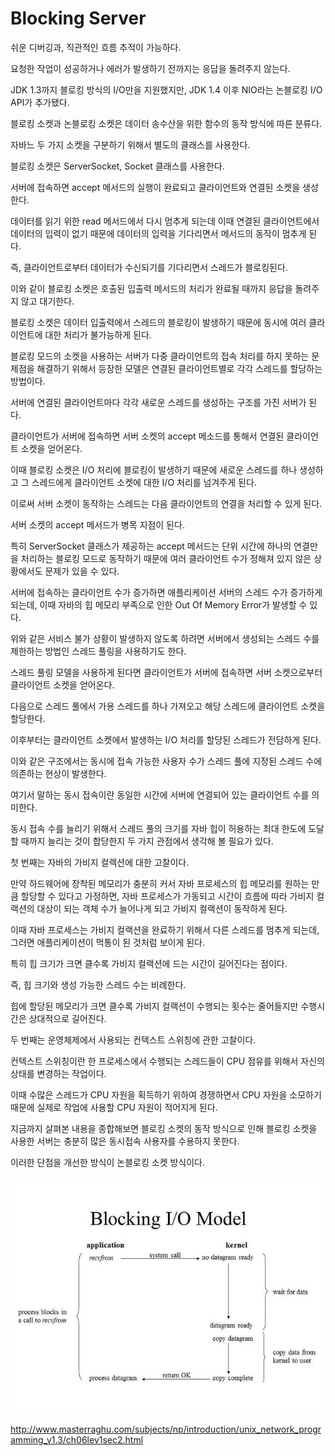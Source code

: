 # Blocking Server

쉬운 디버깅과, 직관적인 흐름 추적이 가능하다.

요청한 작업이 성공하거나 에러가 발생하기 전까지는 응답을 돌려주지 않는다.

JDK 1.3까지 블로킹 방식의 I/O만을 지원했지만, JDK 1.4 이후 NIO라는 논블로킹 I/O API가 추가됐다.

블로킹 소켓과 논블로킹 소켓은 데이터 송수산을 위한 함수의 동작 방식에 따른 분류다.

자바느 두 가지 소켓을 구분하기 위해서 별도의 클래스를 사용한다.

블로킹 소켓은 ServerSocket, Socket 클래스를 사용한다.



서버에 접속하면 accept 메서드의 실행이 완료되고 클라이언트와 연결된 소켓을 생성한다.

데이터를 읽기 위한 read 메서드에서 다시 멈추게 되는데 이때 연결된 클라이언트에서 데이터의 입력이 없기 때문에 데이터의 입력을 기다리면서 메서드의 동작이 멈추게 된다.

즉, 클라이언트로부터 데이터가 수신되기를 기다리면서 스레드가 블로킹된다.

이와 같이 블로킹 소켓은 호출된 입출력 메서드의 처리가 완료될 때까지 응답을 돌려주지 않고 대기한다.



블로킹 소켓은 데이터 입출력에서 스레드의 블로킹이 발생하기 때문에 동시에 여러 클라이언트에 대한 처리가 불가능하게 된다.

블로킹 모드의 소켓을 사용하는 서버가 다중 클라이언트의 접속 처리를 하지 못하는 문제점을 해결하기 위해서 등장한 모델은 연결된 클라이언트별로 각각 스레드를 할당하는 방법이다.

서버에 연결된 클라이언트마다 각각 새로운 스레드를 생성하는 구조를 가진 서버가 된다.



클라이언트가 서버에 접속하면 서버 소켓의 accept 메소드를 통해서 연결된 클라이언트 소켓을 얻어온다.

 이때 블로킹 소켓은 I/O 처리에 블로킹이 발생하기 때문에 새로운 스레드를 하나 생성하고 그 스레드에게 클라이언트 소켓에 대한 I/O 처리를 넘겨주게 된다.

이로써 서버 소켓이 동작하는 스레드는 다음 클라이언트의 연결을 처리할 수 있게 된다.



서버 소켓의 accept 메서드가 병목 지점이 된다.

특히 ServerSocket 클래스가 제공하는 accept 메서드는 단위 시간에 하나의 연결만을 처리하는 블로킹 모드로 동작하기 때문에 여러 클라이언트 수가 정해져 있지 않은 상황에서도 문제가 있을 수 있다.

서버에 접속하는 클라이언트 수가 증가하면 애플리케이션 서버의 스레드 수가 증가하게 되는데, 이때 자바의 힙 메모리 부족으로 인한 Out Of Memory Error가 발생할 수 있다.



위와 같은 서비스 불가 상황이 발생하지 않도록 하려면 서버에서 생성되는 스레드 수를 제한하는 방법인 스레드 풀링을 사용하기도 한다.

스레드 풀링 모델을 사용하게 된다면 클라이언트가 서버에 접속하면 서버 소켓으로부터 클라이언트 소켓을 얻어온다.

다음으로 스레드 풀에서 가용 스레드를 하나 가져오고 해당 스레드에 클라이언트 소켓을 할당한다.

이후부터는 클라이언트 소켓에서 발생하는 I/O 처리를 할당된 스레드가 전담하게 된다.

이와 같은 구조에서는 동시에 접속 가능한 사용자 수가 스레드 풀에 지정된 스레드 수에 의존하는 현상이 발생한다.

여기서 말하는 동시 접속이란 동일한 시간에 서버에 연결되어 있는 클라이언트 수를 의미한다.

동시 접속 수를 늘리기 위해서 스레드 풀의 크기를 자바 힙이 허용하는 최대 한도에 도달할 때까지 늘리는 것이 합당한지 두 가지 관점에서 생각해 볼 필요가 있다.



첫 번째는 자바의 가비지 컬렉션에 대한 고찰이다.

만약 하드웨어에 장착된 메모리가 충분히 커서 자바 프로세스의 힙 메모리를 원하는 만큼 할당할 수 있다고 가정하면, 자바 프로세스가 가동되고 시간이 흐름에 따라 가비지 컬랙션의 대상이 되는 객체 수가 늘어나게 되고 가비지 컬랙션이 동작하게 된다.

이때 자바 프로세스는 가비지 컬랙션을 완료하기 위해서 다른 스레드를 멈추게 되는데, 그러면 애플리케이션이 먹통이 된 것처럼 보이게 된다.

특히 힙 크기가 크면 클수록 가비지 컬랙션에 드는 시간이 길어진다는 점이다.

즉, 힙 크기와 생성 가능한 스레드 수는 비례한다.

힙에 할당된 메모리가 크면 클수록 가비지 컬랙션이 수행되는 횟수는 줄어들지만 수행시간은 상대적으로 길어진다.



두 번째는 운영체제에서 사용되는 컨텍스트 스위칭에 관한 고찰이다.

컨텍스트 스위칭이란 한 프로세스에서 수행되는 스레드들이 CPU 점유를 위해서 자신의 상태를 변경하는 작업이다.

이때 수많은 스레드가 CPU 자원을 획득하기 위하여 경쟁하면서 CPU 자원을 소모하기 때문에 실제로 작업에 사용할 CPU 자원이 적어지게 된다.



지금까지 살펴본 내용을 종합해보면 블로킹 소켓의 동작 방식으로 인해 블로킹 소켓을 사용한 서버는 충분히 많은 동시접속 사용자를 수용하지 못한다.

이러한 단점을 개선한 방식이 논블로킹 소켓 방식이다.



![Blocking IO Model](./blocking_IO_model.jpg)

<http://www.masterraghu.com/subjects/np/introduction/unix_network_programming_v1.3/ch06lev1sec2.html>

